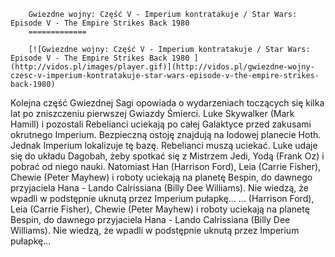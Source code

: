 
        Gwiezdne wojny: Część V - Imperium kontratakuje / Star Wars: Episode V - The Empire Strikes Back 1980 
        =============
        
        [![Gwiezdne wojny: Część V - Imperium kontratakuje / Star Wars: Episode V - The Empire Strikes Back 1980 ](http://vidos.pl/images/player.gif)](http://vidos.pl/gwiezdne-wojny-czesc-v-imperium-kontratakuje-star-wars-episode-v-the-empire-strikes-back-1980)
        
        
 Kolejna część Gwiezdnej Sagi opowiada o wydarzeniach toczących się kilka lat po zniszczeniu pierwszej Gwiazdy Śmierci. Luke Skywalker (Mark Hamill) i pozostali Rebelianci uciekają po całej Galaktyce przed zakusami okrutnego Imperium. Bezpieczną ostoję znajdują na lodowej planecie Hoth. Jednak Imperium lokalizuje tę bazę. Rebelianci muszą uciekać. Luke udaje się do układu Dagobah, żeby spotkać się z Mistrzem Jedi, Yodą (Frank Oz) i pobrać od niego nauki. Natomiast Han (Harrison Ford), Leia (Carrie Fisher), Chewie (Peter Mayhew) i roboty uciekają na planetę Bespin, do dawnego przyjaciela Hana - Lando Calrissiana (Billy Dee Williams). Nie wiedzą, że wpadli w podstępnie uknutą przez Imperium pułapkę...  ... (Harrison Ford), Leia (Carrie Fisher), Chewie (Peter Mayhew) i roboty uciekają na planetę Bespin, do dawnego przyjaciela Hana - Lando Calrissiana (Billy Dee Williams). Nie wiedzą, że wpadli w podstępnie uknutą przez Imperium pułapkę...
    